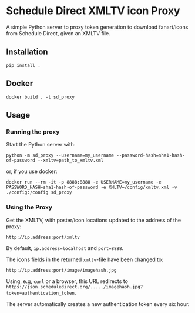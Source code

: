 # Schedule Direct XMLTV icon Proxy

A simple Python server to proxy token generation to download fanart/icons from
Schedule Direct, given an XMLTV file.

## Installation

```
pip install .
```

## Docker

```
docker build . -t sd_proxy
```

## Usage

### Running the proxy

Start the Python server with:

```
python -m sd_proxy --username=my_username --password-hash=sha1-hash-of-password --xmltv=path_to_xmltv.xml
```

or, if you use docker:

```
docker run --rm -it -p 8888:8888 -e USERNAME=my_username -e PASSWORD_HASH=sha1-hash-of-password -e XMLTV=/config/xmltv.xml -v ./config:/config sd_proxy
```

### Using the Proxy

Get the XMLTV, with poster/icon locations updated to the address of the proxy:

```
http://ip.address:port/xmltv
```

By default, `ip.address=localhost` and `port=8888`.

The icons fields in the returned `xmltv`-file have been changed to:

```
http://ip.address:port/image/imagehash.jpg
```

Using, e.g, `curl` or a browser, this URL redirects to
`https://json.scheduledirect.org/...../imagehash.jpg?token=authentication_token`.

The server automatically creates a new authentication token every six hour.
